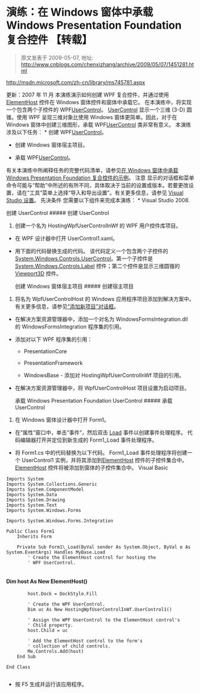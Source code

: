 # 演练：在 Windows 窗体中承载 Windows Presentation Foundation 复合控件 【转载】 
> 原文发表于 2009-05-07, 地址: http://www.cnblogs.com/chenxizhang/archive/2009/05/07/1451281.html 


<http://msdn.microsoft.com/zh-cn/library/ms745781.aspx>

 更新：2007 年 11 月 本演练演示如何创建 WPF 复合控件，并通过使用 [ElementHost](http://msdn.microsoft.com/zh-cn/library/system.windows.forms.integration.elementhost.aspx) 控件在 Windows 窗体控件和窗体中承载它。 在本演练中，将实现一个包含两个子控件的 WPF[UserControl](http://msdn.microsoft.com/zh-cn/library/system.windows.controls.usercontrol.aspx)。 [UserControl](http://msdn.microsoft.com/zh-cn/library/system.windows.controls.usercontrol.aspx) 显示一个三维 (3-D) 圆锥。使用 WPF 呈现三维对象比使用 Windows 窗体更简单。因此，对于在 Windows 窗体中创建三维图形，承载 WPF[UserControl](http://msdn.microsoft.com/zh-cn/library/system.windows.controls.usercontrol.aspx) 类非常有意义。 本演练涉及以下任务： * 创建 WPF[UserControl](http://msdn.microsoft.com/zh-cn/library/system.windows.controls.usercontrol.aspx)。

* 创建 Windows 窗体宿主项目。

* 承载 WPF[UserControl](http://msdn.microsoft.com/zh-cn/library/system.windows.controls.usercontrol.aspx)。

 有关本演练中所阐释任务的完整代码清单，请参见[在 Windows 窗体中承载 Windows Presentation Foundation 复合控件的示例](http://msdn.microsoft.com/zh-cn/library/ms771739.aspx)。 注意 显示的对话框和菜单命令可能与“帮助”中所述的有所不同，具体取决于当前的设置或版本。若要更改设置，请在“工具”菜单上选择“导入和导出设置”。有关更多信息，请参见 [Visual Studio 设置](http://msdn.microsoft.com/zh-cn/library/zbhkx167.aspx)。 先决条件  您需要以下组件来完成本演练： * Visual Studio 2008.

  创建 UserControl  ##### 创建 UserControl

 1. 创建一个名为 HostingWpfUserControlInWf 的 WPF 用户控件库项目。

- 在 WPF 设计器中打开 UserControl1.xaml。

- 用下面的代码替换生成的代码。 该代码定义一个包含两个子控件的 [System.Windows.Controls.UserControl](http://msdn.microsoft.com/zh-cn/library/system.windows.controls.usercontrol.aspx)。第一个子控件是 [System.Windows.Controls.Label](http://msdn.microsoft.com/zh-cn/library/system.windows.controls.label.aspx) 控件；第二个控件是显示三维圆锥的 [Viewport3D](http://msdn.microsoft.com/zh-cn/library/system.windows.controls.viewport3d.aspx) 控件。

  创建 Windows 窗体宿主项目  ##### 创建宿主项目

 1. 将名为 WpfUserControlHost 的 Windows 应用程序项目添加到解决方案中。有关更多信息，请参见[“添加新项目”对话框](http://msdn.microsoft.com/zh-cn/library/z43wb41f.aspx)。

- 在解决方案资源管理器中，添加一个对名为 WindowsFormsIntegration.dll 的 WindowsFormsIntegration 程序集的引用。

- 添加对以下 WPF 程序集的引用： 
	* PresentationCore
	
	* PresentationFramework
	
	* WindowsBase - 添加对 HostingWpfUserControlInWf 项目的引用。

- 在解决方案资源管理器中，将 WpfUserControlHost 项目设置为启动项目。

  承载 Windows Presentation Foundation UserControl  ##### 承载 UserControl

 1. 在 Windows 窗体设计器中打开 Form1。

- 在“属性”窗口中，单击“事件”，然后双击 [Load](http://msdn.microsoft.com/zh-cn/library/system.windows.forms.form.load.aspx) 事件以创建事件处理程序。 代码编辑器打开并定位到新生成的 Form1\_Load 事件处理程序。

 - 将 Form1.cs 中的代码替换为以下代码。 Form1\_Load 事件处理程序将创建一个 UserControl1 实例，并将其添加到[ElementHost](http://msdn.microsoft.com/zh-cn/library/system.windows.forms.integration.elementhost.aspx) 控件的子控件集合中。[ElementHost](http://msdn.microsoft.com/zh-cn/library/system.windows.forms.integration.elementhost.aspx) 控件将被添加到窗体的子控件集合中。 Visual Basic
```
Imports System
Imports System.Collections.Generic
Imports System.ComponentModel
Imports System.Data
Imports System.Drawing
Imports System.Text
Imports System.Windows.Forms

Imports System.Windows.Forms.Integration

Public Class Form1
    Inherits Form

    Private Sub Form1\_Load(ByVal sender As System.Object, ByVal e As System.EventArgs) Handles MyBase.Load
        ' Create the ElementHost control for hosting the
        ' WPF UserControl.
       
```

####  **Dim host As New ElementHost()**


```
        host.Dock = DockStyle.Fill

        ' Create the WPF UserControl.
        Dim uc As New HostingWpfUserControlInWf.UserControl1()

        ' Assign the WPF UserControl to the ElementHost control's
        ' Child property.
        host.Child = uc

        ' Add the ElementHost control to the form's
        ' collection of child controls.
        Me.Controls.Add(host)
    End Sub

End Class


```

- 按 F5 生成并运行该应用程序。




































